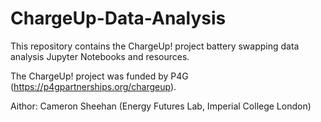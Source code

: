# ChargeUp-Data-Analysis

This repository contains the ChargeUp! project battery swapping data analysis Jupyter Notebooks and resources.

The ChargeUp! project was funded by P4G (https://p4gpartnerships.org/chargeup). 

Aithor: Cameron Sheehan (Energy Futures Lab, Imperial College London) 
